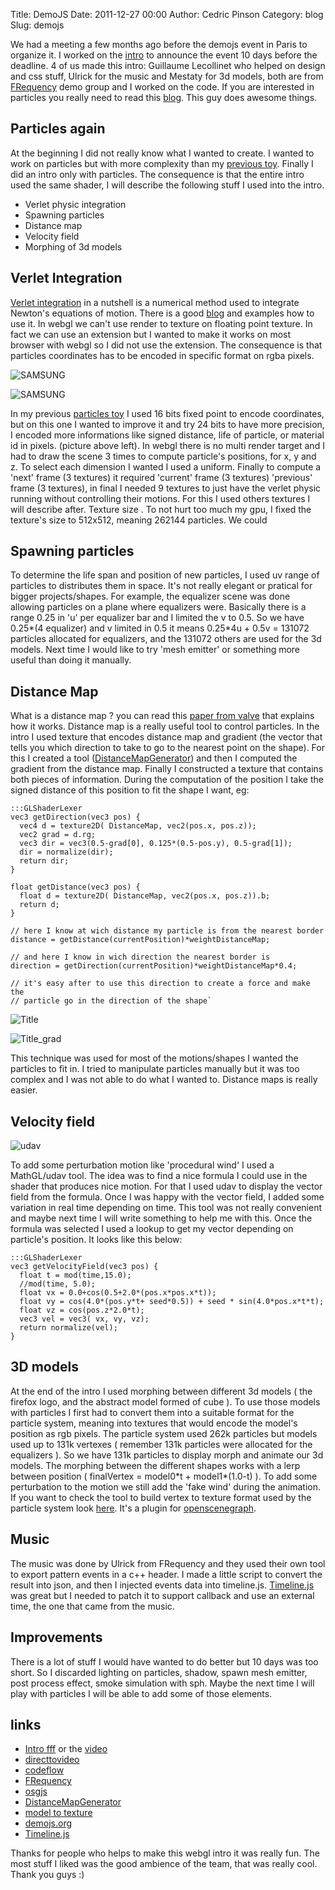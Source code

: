 Title: DemoJS
Date: 2011-12-27 00:00
Author: Cedric Pinson
Category: blog
Slug: demojs

We had a meeting a few months ago before the demojs event in Paris to
organize it. I worked on the
[intro](demojs-fff/) to announce the event 10
days before the deadline. 4 of us made this intro: Guillaume Lecollinet
who helped on design and css stuff, Ulrick for the music and Mestaty for
3d models, both are from [FRequency](http://frequency.fr/) demo group
and I worked on the code. If you are interested in particles you really
need to read this [blog](http://directtovideo.wordpress.com/). This guy
does awesome things.

Particles again
---------------

At the beginning I did not really know what I wanted to create. I wanted
to work on particles but with more complexity than my [previous
toy]({filename}/webgl-particles.md). Finally I did an
intro only with particles. The consequence is that the entire intro used
the same shader, I will describe the following stuff I used into the
intro.

-   Verlet physic integration
-   Spawning particles
-   Distance map
-   Velocity field
-   Morphing of 3d models

Verlet Integration
------------------

[Verlet integration](http://en.wikipedia.org/wiki/Verlet_integration) in
a nutshell is a numerical method used to integrate Newton's equations of
motion. There is a good
[blog](http://codeflow.org/entries/2010/nov/29/verlet-collision-with-impulse-preservation/)
and examples how to use it. In webgl we can't use render to texture on
floating point texture. In fact we can use an extension but I wanted to
make it works on most browser with webgl so I did not use the extension.
The consequence is that particles coordinates has to be encoded in
specific format on rgba pixels.

![](media/2011/11/buffers.jpg "SAMSUNG")

![](media/2011/11/pixels.jpg "SAMSUNG")

In my previous [particles
toy]({filename}/webgl-particles.md) I used 16 bits fixed
point to encode coordinates, but on this one I wanted to improve it and
try 24 bits to have more precision, I encoded more informations like
signed distance, life of particle, or material id in pixels. (picture
above left). In webgl there is no multi render target and I had to draw
the scene 3 times to compute particle's positions, for x, y and z. To
select each dimension I wanted I used a uniform.
Finally to compute a 'next' frame (3 textures) it required 'current'
frame (3 textures) 'previous' frame (3 textures), in final I needed 9
textures to just have the verlet physic running without controlling
their motions. For this I used others textures I will describe after.
Texture size . To not hurt too much my gpu, I fixed the texture's size
to 512x512, meaning 262144 particles. We could

Spawning particles
------------------

To determine the life span and position of new particles, I used uv
range of particles to distributes them in space. It's not really elegant
or pratical for bigger projects/shapes. For example, the equalizer scene
was done allowing particles on a plane where equalizers were. Basically
there is a range 0.25 in 'u' per equalizer bar and I limited the v to
0.5. So we have 0.25\*(4 equalizer) and v limited in 0.5 it means
0.25\*4u + 0.5v = 131072 particles allocated for equalizers, and the
131072 others are used for the 3d models. Next time I would like to try
'mesh emitter' or something more useful than doing it manually.

Distance Map
------------

What is a distance map ? you can read this [paper from
valve](http://www.valvesoftware.com/publications/2007/SIGGRAPH2007_AlphaTestedMagnification.pdf)
that explains how it works.
Distance map is a really useful tool to control particles. In the intro
I used texture that encodes distance map and gradient (the vector that
tells you which direction to take to go to the nearest point on the
shape). For this I created a tool
([DistanceMapGenerator](https://github.com/cedricpinson/DistanceMapGenerator))
and then I computed the gradient from the distance map. Finally I
constructed a texture that contains both pieces of information. During
the computation of the position I take the signed distance of this
position to fit the shape I want, eg:

    :::GLShaderLexer
    vec3 getDirection(vec3 pos) {
      vec4 d = texture2D( DistanceMap, vec2(pos.x, pos.z));
      vec2 grad = d.rg;
      vec3 dir = vec3(0.5-grad[0], 0.125*(0.5-pos.y), 0.5-grad[1]);
      dir = normalize(dir);
      return dir;
    }

    float getDistance(vec3 pos) {
      float d = texture2D( DistanceMap, vec2(pos.x, pos.z)).b;
      return d;
    }

    // here I know at wich distance my particle is from the nearest border
    distance = getDistance(currentPosition)*weightDistanceMap;

    // and here I know in wich direction the nearest border is
    direction = getDirection(currentPosition)*weightDistanceMap*0.4;

    // it's easy after to use this direction to create a force and make the
    // particle go in the direction of the shape`

![](media/2011/11/Title.jpg "Title")

![](media/2011/11/Title_grad.jpg "Title_grad")

This technique was used for most of the motions/shapes I wanted the
particles to fit in. I tried to manipulate particles manually but it was
too complex and I was not able to do what I wanted to. Distance maps is
really easier.

Velocity field
--------------

![](media/2011/11/udav1.jpg "udav")

To add some perturbation motion like 'procedural wind' I used a
MathGL/udav tool. The idea was to find a nice formula I could use in the
shader that produces nice motion. For that I used udav to display the
vector field from the formula. Once I was happy with the vector field, I
added some variation in real time depending on time. This tool was not
really convenient and maybe next time I will write something to help me
with this. Once the formula was selected I used a lookup to get my
vector depending on particle's position. It looks like this below:

    :::GLShaderLexer
    vec3 getVelocityField(vec3 pos) {
      float t = mod(time,15.0);
      //mod(time, 5.0);
      float vx = 0.0+cos(0.5+2.0*(pos.x*pos.x*t));
      float vy = cos(4.0*(pos.y*t+ seed*0.5)) + seed * sin(4.0*pos.x*t*t);
      float vz = cos(pos.z*2.0*t);
      vec3 vel = vec3( vx, vy, vz);
      return normalize(vel);
    }

3D models
---------

At the end of the intro I used morphing between different 3d models (
the firefox logo, and the abstract model formed of cube ). To use those
models with particles I first had to convert them into a suitable format
for the particle system, meaning into textures that would encode the
model's position as rgb pixels. The particle system used 262k particles
but models used up to 131k vertexes ( remember 131k particles were
allocated for the equalizers ). So we have 131k particles to display
morph and animate our 3d models. The morphing between the different
shapes works with a lerp between position ( finalVertex = model0\*t +
model1\*(1.0-t) ). To add some perturbation to the motion we still add
the 'fake wind' during the animation. If you want to check the tool to
build vertex to texture format used by the particle system look
[here](https://github.com/cedricpinson/osg/tree/master/src/osgPlugins/vert2text32).
It's a plugin for [openscenegraph](http://www.openscenegraph.org/).

Music
-----

The music was done by Ulrick from FRequency and they used their own tool
to export pattern events in a c++ header. I made a little script to
convert the result into json, and then I injected events data into
timeline.js. [Timeline.js](https://github.com/cedricpinson/timeline.js)
was great but I needed to patch it to support callback and use an
external time, the one that came from the music.

Improvements
------------

There is a lot of stuff I would have wanted to do better but 10 days was
too short. So I discarded lighting on particles, shadow, spawn mesh
emitter, post process effect, smoke simulation with sph. Maybe the next
time I will play with particles I will be able to add some of those
elements.

links
-----

-   [Intro fff](demo/demojs-fff/) or the
    [video](http://www.youtube.com/watch?v=DHup1JfEsXo)
-   [directtovideo](http://directtovideo.wordpress.com/)
-   [codeflow](http://codeflow.org/)
-   [FRequency](http://frequency.fr/)
-   [osgjs](http://osgjs.org)
-   [DistanceMapGenerator](https://github.com/cedricpinson/DistanceMapGenerator)
-   [model to
    texture](https://github.com/cedricpinson/osg/tree/master/src/osgPlugins/vert2text32)
-   [demojs.org](http://demojs.org/)
-   [Timeline.js](https://github.com/cedricpinson/timeline.js)

Thanks for people who helps to make this webgl intro it was really fun.
The most stuff I liked was the good ambience of the team, that was
really cool. Thank you guys :)
